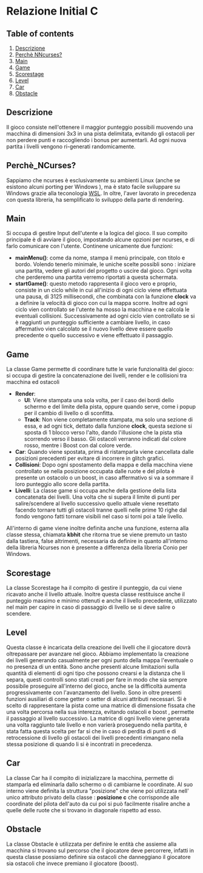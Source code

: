 # Relazione Initial C

## Table of contents
1. [ Descrizione ](#Descrizione)
2. [Perchè NNcurses?](#Perchè_NCurses?)
3. [ Main ](#Main)  
4. [ Game ](#Game)
5. [ Scorestage ](#Scorestage)
6. [ Level ](#Level)
7. [ Car ](#Car)
8. [ Obstacle ](#Obstacle)

## Descrizione
Il gioco consiste nell'ottenere il maggior punteggio possibili muovendo una macchina di dimensioni 3x3 in una pista delimitata, evitando gli ostacoli per non perdere punti e raccogliendo i bonus per aumentarli. Ad ogni nuova partita i livelli vengono ri-generati randomicamente.

## Perchè_NCurses?
Sappiamo che ncurses è esclusivamente su ambienti Linux (anche se esistono alcuni porting per Windows ), ma è stato facile sviluppare su Windows grazie alla teconologia [WSL](https://docs.microsoft.com/it-it/windows/wsl/install-win10). In oltre, l'aver lavorato in precedenza con questa libreria, ha semplificato lo sviluppo della parte di rendering.

## Main
Si occupa di gestire Input dell'utente e la logica del gioco. Il suo compito principale è di avviare il gioco, impostando alcune opzioni per ncurses, e di farlo comunicare con l'utente. Continene unicamente due funzioni:
* **mainMenu()**: come da nome, stampa il menù principale, con titolo e bordo. Volendo tenerlo minimale, le uniche scelte possibli sono : iniziare una partita, vedere gli autori del progetto o uscire dal gioco. Ogni volta che perderemo una partita verremo riportati a questa schermata.
* **startGame()**: questo metodo rappresenta il gioco vero e proprio, consiste in un ciclo while in cui all'inizio di ogni ciclo viene effettuata una pausa, di 3125 millisecondi, che combinata con la funzione **clock** va a definire la velocità di gioco con cui la mappa scorre. Inoltre ad ogni ciclo vien controllato se l'utente ha mosso la macchina e ne calcola le eventuali collisioni. Successivamente ad ogni ciclo vien controllato se si è raggiunti un punteggio sufficiente a cambiare livello, in caso affermativo vien calcolato se il nuovo livello deve essere quello precedente o quello successivo e viene effettuato il passaggio.

## Game
La classe Game permette di coordinare tutte le varie funzionalità del gioco: si occupa di gestire la concatenazione dei livelli, render e le collisioni tra macchina ed ostacoli
* **Render**: 
  * **UI**: Viene stampata una sola volta, per il caso dei bordi dello schermo e del limite della pista, oppure quando serve, come i popup per il cambio di livello o di sconfitta.
  * **Track**: Non viene completamente stampata, ma solo una sezione di essa, e ad ogni tick, dettato dalla funzione **clock**, questa sezione si sposta di 1 blocco verso l'alto, dando l'illusione che la pista stia scorrendo verso il basso. Gli ostacoli verranno indicati dal colore rosso, mentre i Boost con dal colore verde.
* **Car**: Quando viene spostata, prima di ristamparla viene cancellata dalle posizioni precedenti per evitare di incorrere in glitch grafici.
* **Collisioni**: Dopo ogni spostamento della mappa e della macchina viene controllato se nella posizione occupata dalle ruote e del pilota è presente un ostacolo o un boost, in caso affermativo si va a sommare il loro punteggio allo score della partita.
* **Livelli**: La classe game si occupa anche della gestione della lista concatenata dei livelli. Una volta che si supera il limite di punti per salire/scendere al livello successivo quello attuale viene resettato facendo tornare tutti gli ostacoli tranne quelli nelle prime 10 righe dal fondo vengono fatti tornare visibili nel caso si torni poi a tale livello.

All'interno di game viene inoltre definita anche una funzione, esterna alla classe stessa, chiamata __kbhit__ che ritorna true se viene premuto un tasto dalla tastiera, false altrimenti, necessaria da definire in quanto all'interno della libreria Ncurses non è presente a differenza della libreria Conio per Windows.

## Scorestage
La classe Scorestage ha il compito di gestire il punteggio, da cui viene ricavato anche il livello attuale. Inoltre questa classe restituisce anche il punteggio massimo e minimo ottenuti e anche il livello precedente, utilizzato nel main per capire in caso di passaggio di livello se si deve salire o scendere.

## Level
Questa classe è incaricata della creazione dei livelli che il giocatore dovrà oltrepassare per avanzare nel gioco. Abbiamo implementato la creazione dei livelli generando casualmente per ogni punto della mappa l'eventuale o no presenza di un entità. Sono anche presenti alcune limitazioni sulla quantità di elementi di ogni tipo che possono crearsi e la distanza che li separa, questi controlli sono stati creati per fare in modo che sia sempre possibile proseguire all'interno del gioco, anche se la difficoltà aumenta progressivamente con l'avanzamento del livello. Sono in oltre presenti funzioni ausiliari di come getter o setter di alcuni attributi necessari.
Si è scelto di rappresentare la pista come una matrice di dimensione fissata che una volta percorsa nella sua interezza, evitando ostacoli e boost , permette il passaggio al livello successivo. La matrice di ogni livello viene generata una volta raggiunto tale livello e non varierà proseguendo nella partita, è stata fatta questa scelta per far si che in caso di perdita di punti e di retrocessione di livello gli ostacoli dei livelli precedenti rimangano nella stessa posizione di quando li si è incontrati in precedenza. 

## Car
La classe Car ha il compito di inizializzare la macchina, permette di stamparla ed eliminarla dallo schermo o di cambiarne le coordinate. Al suo interno viene definita la struttura "posizione" che viene poi utilizzata nell' unico attributo privato della classe : __posizione c__ che corrisponde alle coordinate del pilota dell'auto da cui poi si può facilmente risalire anche a quelle delle ruote che si trovano in diagonale rispetto ad esso.

## Obstacle
La classe Obstacle è utilizzata per definire le entità che assieme alla macchina si trovano sul percorso che il giocatore deve percorrere, infatti in questa classe possiamo definire sia ostacoli che danneggiano il giocatore sia ostacoli che invece premiano il giocatore (boost).
